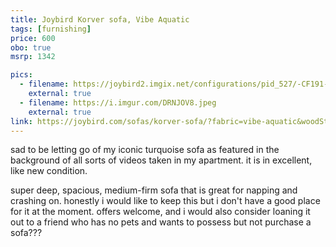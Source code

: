 ```yaml
---
title: Joybird Korver sofa, Vibe Aquatic
tags: [furnishing]
price: 600
obo: true
msrp: 1342

pics:
  - filename: https://joybird2.imgix.net/configurations/pid_527/-CF191-WS03/527-CF191-WS03-korver-sofa-vibe-aquatic-t1-1_t.png?auto=format%2Ccompress&fit=fill&crop=entropy&q=30&ar=3%3A2&fill=solid&fill-color=fff&pad=40&trim=color&trim-color=none&trim-pad=50&trim-tol=50&ixlib=react-9.5.1-beta.1&w=2257
    external: true
  - filename: https://i.imgur.com/DRNJOV8.jpeg
    external: true
link: https://joybird.com/sofas/korver-sofa/?fabric=vibe-aquatic&woodStain=mocha
---
```


sad to be letting go of my iconic turquoise sofa as featured in the background
of all sorts of videos taken in my apartment.  it is in excellent, like new
condition.

super deep, spacious, medium-firm sofa that is great for napping and crashing
on.  honestly i would like to keep this but i don't have a good place for it at
the moment.  offers welcome, and i would also consider loaning it out to a
friend who has no pets and wants to possess but not purchase a sofa???
